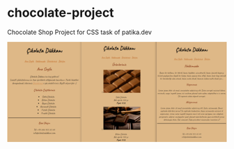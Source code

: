 # chocolate-project
Chocolate Shop Project for CSS task of patika.dev

![chocolate-project](images/chocolate-project.png)

